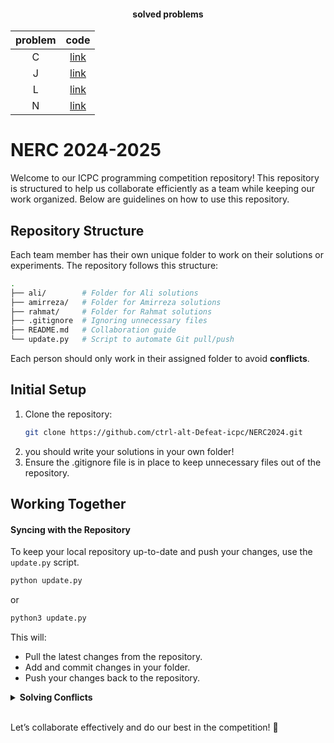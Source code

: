 <div align="center">
    
#### solved problems
| problem | code |
|:---:|:---:|
| C | [link](./rahmat/c.cpp) |
| J | [link](./rahmat/j.cpp) |
| L | [link](./ali/L.cpp) |
| N | [link](./rahmat/n.cpp) |
</div>

# NERC 2024-2025
Welcome to our ICPC programming competition repository! This repository is structured to help us collaborate efficiently as a team while keeping our work organized. Below are guidelines on how to use this repository.

## Repository Structure
Each team member has their own unique folder to work on their solutions or experiments. The repository follows this structure:
```bash
.
├── ali/        # Folder for Ali solutions
├── amirreza/   # Folder for Amirreza solutions
├── rahmat/     # Folder for Rahmat solutions
├── .gitignore  # Ignoring unnecessary files
├── README.md   # Collaboration guide
└── update.py   # Script to automate Git pull/push
```

Each person should only work in their assigned folder to avoid **conflicts**.

## Initial Setup
1. Clone the repository:
    ```bash
    git clone https://github.com/ctrl-alt-Defeat-icpc/NERC2024.git
    ```
2. you should write your solutions in your own folder!
3. Ensure the .gitignore file is in place to keep unnecessary files out of the repository.

## Working Together
#### Syncing with the Repository
To keep your local repository up-to-date and push your changes, use the `update.py` script.
```bash
python update.py
```
or
```bash
python3 update.py
```

This will:
* Pull the latest changes from the repository.
* Add and commit changes in your folder.
* Push your changes back to the repository.

<details><summary><strong>Solving Conflicts</strong></summary>

If you encounter merge conflicts:
1. Identify the conflicting files in the Git output.
2. Open the files and manually resolve the conflicts.
3. After resolving conflicts:
```bash
python update.py
```

</details><br>

Let’s collaborate effectively and do our best in the competition! 🎉

